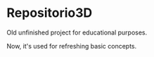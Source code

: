 # Repositorio3D

Old unfinished project for educational purposes.

Now, it's used for refreshing basic concepts.
